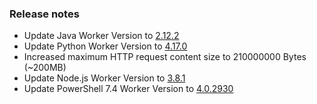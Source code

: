 ### Release notes

<!-- Please add your release notes in the following format:
- My change description (#PR)
-->
- Update Java Worker Version to [2.12.2](https://github.com/Azure/azure-functions-java-worker/releases/tag/2.12.2)
- Update Python Worker Version to [4.17.0](https://github.com/Azure/azure-functions-python-worker/releases/tag/4.17.0)
- Increased maximum HTTP request content size to 210000000 Bytes (~200MB)
- Update Node.js Worker Version to [3.8.1](https://github.com/Azure/azure-functions-nodejs-worker/releases/tag/v3.8.1)
- Update PowerShell 7.4 Worker Version to [4.0.2930](https://github.com/Azure/azure-functions-powershell-worker/releases/tag/v4.0.2930)
